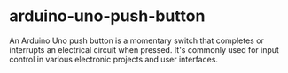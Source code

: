 # arduino-uno-push-button
An Arduino Uno push button is a momentary switch that completes or interrupts an electrical circuit when pressed. It's commonly used for input control in various electronic projects and user interfaces.
